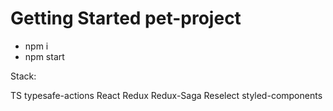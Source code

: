 # Getting Started pet-project

- npm i
- npm start 

Stack:

TS
typesafe-actions
React
Redux
Redux-Saga
Reselect
styled-components
